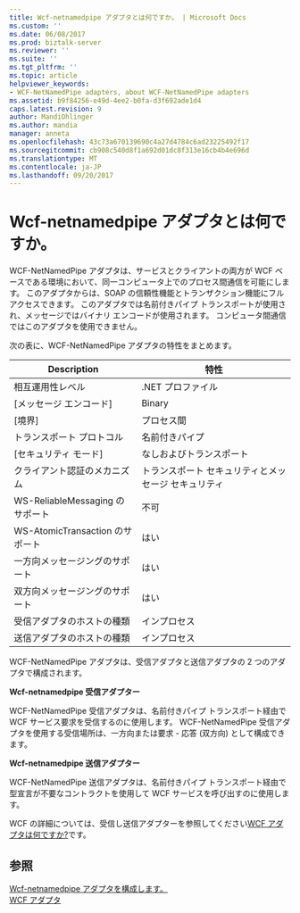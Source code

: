 ```yaml
---
title: Wcf-netnamedpipe アダプタとは何ですか。 | Microsoft Docs
ms.custom: ''
ms.date: 06/08/2017
ms.prod: biztalk-server
ms.reviewer: ''
ms.suite: ''
ms.tgt_pltfrm: ''
ms.topic: article
helpviewer_keywords:
- WCF-NetNamedPipe adapters, about WCF-NetNamedPipe adapters
ms.assetid: b9f84256-e49d-4ee2-b0fa-d3f692ade1d4
caps.latest.revision: 9
author: MandiOhlinger
ms.author: mandia
manager: anneta
ms.openlocfilehash: 43c73a670139690c4a27d4784c6ad23225492f17
ms.sourcegitcommit: cb908c540d8f1a692d01dc8f313e16cb4b4e696d
ms.translationtype: MT
ms.contentlocale: ja-JP
ms.lasthandoff: 09/20/2017
---
```

# <a name="what-is-the-wcf-netnamedpipe-adapter"></a>Wcf-netnamedpipe アダプタとは何ですか。
WCF-NetNamedPipe アダプタは、サービスとクライアントの両方が WCF ベースである環境において、同一コンピュータ上でのプロセス間通信を可能にします。 このアダプタからは、SOAP の信頼性機能とトランザクション機能にフル アクセスできます。 このアダプタでは名前付きパイプ トランスポートが使用され、メッセージではバイナリ エンコードが使用されます。 コンピュータ間通信ではこのアダプタを使用できません。  
  
 次の表に、WCF-NetNamedPipe アダプタの特性をまとめます。  
  
|Description|特性|  
|-----------------|--------------------|  
|相互運用性レベル|.NET プロファイル|  
|[メッセージ エンコード]|Binary|  
|[境界]|プロセス間|  
|トランスポート プロトコル|名前付きパイプ|  
|[セキュリティ モード]|なしおよびトランスポート|  
|クライアント認証のメカニズム|トランスポート セキュリティとメッセージ セキュリティ|  
|WS-ReliableMessaging のサポート|不可|  
|WS-AtomicTransaction のサポート|はい|  
|一方向メッセージングのサポート|はい|  
|双方向メッセージングのサポート|はい|  
|受信アダプタのホストの種類|インプロセス|  
|送信アダプタのホストの種類|インプロセス|  
  
 WCF-NetNamedPipe アダプタは、受信アダプタと送信アダプタの 2 つのアダプタで構成されます。  
  
 **Wcf-netnamedpipe 受信アダプター**  
  
 WCF-NetNamedPipe 受信アダプタは、名前付きパイプ トランスポート経由で WCF サービス要求を受信するのに使用します。 WCF-NetNamedPipe 受信アダプタを使用する受信場所は、一方向または要求 - 応答 (双方向) として構成できます。  
  
 **Wcf-netnamedpipe 送信アダプター**  
  
 WCF-NetNamedPipe 送信アダプタは、名前付きパイプ トランスポート経由で型宣言が不要なコントラクトを使用して WCF サービスを呼び出すのに使用します。  
  
 WCF の詳細については、受信し送信アダプターを参照してください[WCF アダプタは何ですか?](../core/what-are-the-wcf-adapters.md)です。  
  
## <a name="see-also"></a>参照  
 [Wcf-netnamedpipe アダプタを構成します。](../core/configuring-the-wcf-netnamedpipe-adapter.md)   
 [WCF アダプタ](../core/wcf-adapters.md)